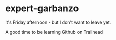 # expert-garbanzo
it's Friday afternoon - but I don't want to leave yet.

A good time to be learning Github on Trailhead